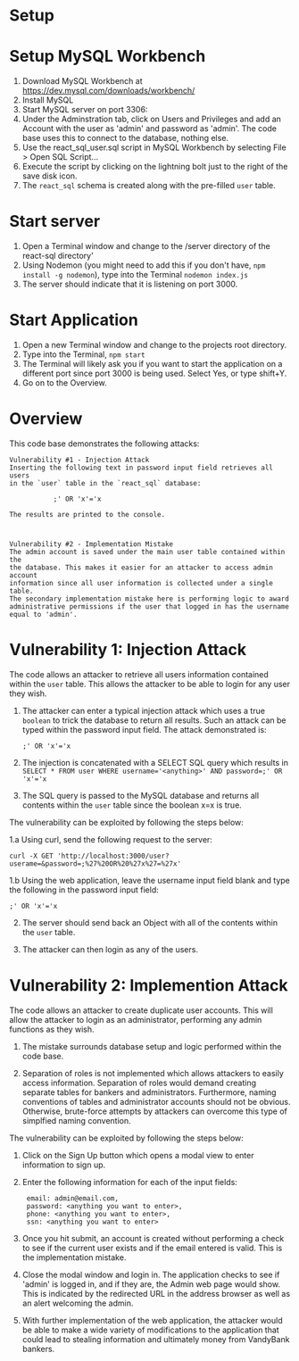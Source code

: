 # Setup

# Setup MySQL Workbench
1. Download MySQL Workbench at https://dev.mysql.com/downloads/workbench/
2. Install MySQL
3. Start MySQL server on port 3306:
4. Under the Adminstration tab, click on Users and Privileges and add an Account with the user as 'admin' and password as 'admin'. The code base uses this to connect to the database, nothing else.
4. Use the react_sql_user.sql script in MySQL Workbench by selecting File > Open SQL Script...
5. Execute the script by clicking on the lightning bolt just to the right of the save disk icon.
6. The `react_sql` schema is created along with the pre-filled `user` table.

# Start server
1. Open a Terminal window and change to the /server directory of the react-sql directory'
2. Using Nodemon (you might need to add this if you don't have, `npm install -g nodemon`), type into the Terminal `nodemon index.js`
3. The server should indicate that it is listening on port 3000.

# Start Application
1. Open a new Terminal window and change to the projects root directory.
2. Type into the Terminal, `npm start`
3. The Terminal will likely ask you if you want to start the application on a different port since port 3000 is being used. Select Yes, or type shift+Y.
4. Go on to the Overview.

# Overview
This code base demonstrates the following attacks:

    Vulnerability #1 - Injection Attack                                        
    Inserting the following text in password input field retrieves all users   
    in the `user` table in the `react_sql` database:                           
                                                                           
               ;' OR 'x'='x                                                
                                                                           
    The results are printed to the console.                                    
#
    Vulnerability #2 - Implementation Mistake                                  
    The admin account is saved under the main user table contained within the  
    the database. This makes it easier for an attacker to access admin account 
    information since all user information is collected under a single table.  
    The secondary implementation mistake here is performing logic to award     
    administrative permissions if the user that logged in has the username     
    equal to 'admin'.


# Vulnerability 1: Injection Attack

The code allows an attacker to retrieve all users information contained within
the `user` table. This allows the attacker to be able to login for any user
they wish.

1. The attacker can enter a typical injection attack which uses a true `boolean`
to trick the database to return all results. Such an attack can be typed within
the password input field. The attack demonstrated is:
 
       ;' OR 'x'='x

2. The injection is concatenated with a SELECT SQL query which results in
`SELECT * FROM user WHERE username='<anything>' AND password=;' OR 'x'='x`

3. The SQL query is passed to the MySQL database and returns all contents within
the `user` table since the boolean x=x is true.

The vulnerability can be exploited by following the steps below:

1.a Using curl, send the following request to the server:

    curl -X GET 'http://localhost:3000/user?userame=&password=;%27%20OR%20%27x%27=%27x'

1.b Using the web application, leave the username input field blank and type the
following in the password input field:

    ;' OR 'x'='x

2. The server should send back an Object with all of the contents within the
`user` table.

3. The attacker can then login as any of the users.

# Vulnerability 2: Implemention Attack

The code allows an attacker to create duplicate user accounts. This will allow
the attacker to login as an administrator, performing any admin functions as
they wish.

1. The mistake surrounds database setup and logic performed within the code base.

2. Separation of roles is not implemented which allows attackers to easily
access information. Separation of roles would demand creating separate tables
for bankers and administrators. Furthermore, naming conventions of tables and
administrator accounts should not be obvious. Otherwise, brute-force attempts
by attackers can overcome this type of simplfied naming convention.

The vulnerability can be exploited by following the steps below:

1. Click on the Sign Up button which opens a modal view to enter information
to sign up.

2. Enter the following information for each of the input fields:
 
        email: admin@email.com,
        password: <anything you want to enter>,
        phone: <anything you want to enter>,
        ssn: <anything you want to enter>


3. Once you hit submit, an account is created without performing a check to see
if the current user exists and if the email entered is valid. This is the
implementation mistake.

4. Close the modal window and login in. The application checks to see if 'admin'
is logged in, and if they are, the Admin web page would show. This is indicated
by the redirected URL in the address browser as well as an alert welcoming the
admin.

5. With further implementation of the web application, the attacker would be
able to make a wide variety of modifications to the application that could lead
to stealing information and ultimately money from VandyBank bankers.
